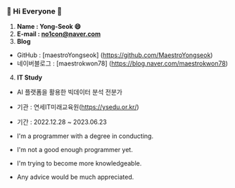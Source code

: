 ### 👋 Hi Everyone 👋
1. **Name : Yong-Seok 😄**
2. **E-mail : no1con@naver.com**
3. **Blog** 
 - GitHub : [maestroYongseok] (https://github.com/MaestroYongseok)
 - 네이버블로그 : [maestrokwon78] (https://blog.naver.com/maestrokwon78)

4. **IT Study**
 - AI 플랫폼을 활용한 빅데이터 분석 전분가
 - 기관 : 연세IT미래교육원(https://ysedu.or.kr/)
 - 기간 : 2022.12.28 ~ 2023.06.23


- I'm a programmer with a degree in conducting.
- I'm not a good enough programmer yet.
- I'm trying to become more knowledgeable. 
- Any advice would be much appreciated.

<!--
**MaestroYongseok/MaestroYongseok** is a ✨ _special_ ✨ repository because its `README.md` (this file) appears on your GitHub profile.

Here are some ideas to get you started:

- 🔭 I’m currently working on ...
- 🌱 I’m currently learning ...
- 👯 I’m looking to collaborate on ...
- 🤔 I’m looking for help with ...
- 💬 Ask me about ...
- 📫 How to reach me: ...
- 😄 Pronouns: ...
- ⚡ Fun fact: ...
-->

